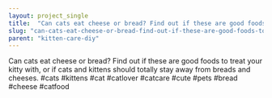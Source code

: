 ```yaml
---
layout: project_single
title:  "Can cats eat cheese or bread? Find out if these are good foods to treat your kitty with, or if cats and kittens should totally stay away from breads and cheeses. #cats #kittens #cat #catlover #catcare #cute #pets #bread #cheese #catfood"
slug: "can-cats-eat-cheese-or-bread-find-out-if-these-are-good-foods-to-treat"
parent: "kitten-care-diy"
---
```

Can cats eat cheese or bread? Find out if these are good foods to treat your kitty with, or if cats and kittens should totally stay away from breads and cheeses. #cats #kittens #cat #catlover #catcare #cute #pets #bread #cheese #catfood